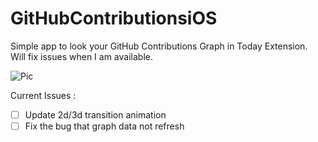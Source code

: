 # GitHubContributionsiOS

Simple app to look your GitHub Contributions Graph in Today Extension.  
Will fix issues when I am available.

![Pic](https://github.com/JustinFincher/GitHubContributionsiOS/raw/master/Sketch/GitHub-Contributions.jpg)  

Current Issues :   
- [ ] Update 2d/3d transition animation
- [ ] Fix the bug that graph data not refresh
